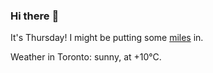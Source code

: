 ### Hi there :wave:

It's Thursday! I might be putting some [miles](https://www.strava.com/athletes/889963) in.

Weather in Toronto: sunny, at +10°C.
